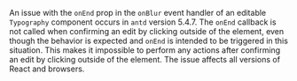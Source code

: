 An issue with the `onEnd` prop in the `onBlur` event handler of an editable `Typography` component occurs in `antd` version 5.4.7. The `onEnd` callback is not called when confirming an edit by clicking outside of the element, even though the behavior is expected and `onEnd` is intended to be triggered in this situation. This makes it impossible to perform any actions after confirming an edit by clicking outside of the element. The issue affects all versions of React and browsers.
